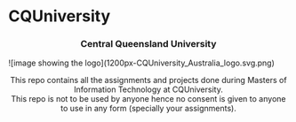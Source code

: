 # CQUniversity

<!--PROJECT -->
<h3 align="center">Central Queensland University</h3>
![image showing the logo](1200px-CQUniversity_Australia_logo.svg.png)
 <p align="center">
    This repo contains all the assignments and projects done during Masters of Information Technology at CQUniversity.</br>
    This repo is not to be used by anyone hence no consent is given to anyone to use in any form (specially your assignments).
  </p>
</p>
